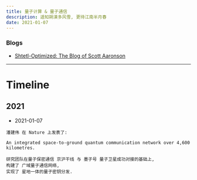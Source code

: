 ```yaml
---
title: 量子计算 & 量子通信
description: 遥知朔漠多风雪, 更待江南半月春
date: 2021-01-07
---
```


### Blogs

* [Shtetl-Optimized: The Blog of Scott Aaronson](https://www.scottaaronson.com/blog/)

------------------

# Timeline

## 2021

* 2021-01-07

```
潘建伟 在 Nature 上发表了:

An integrated space-to-ground quantum communication network over 4,600 kilometres.

研究团队在量子保密通信 京沪干线 与 墨子号 量子卫星成功对接的基础上,
构建了 广域量子通信网络,
实现了 星地一体的量子密钥分发.
```
